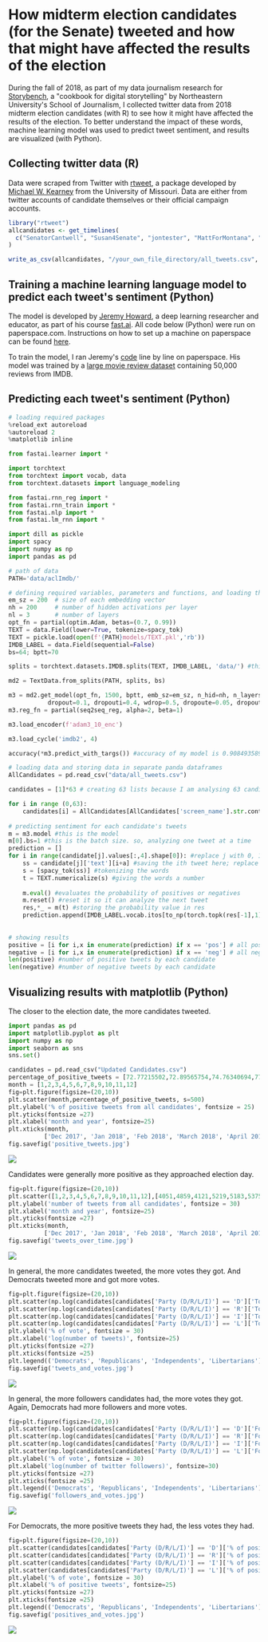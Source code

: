 # How midterm election candidates (for the Senate) tweeted and how that might have affected the results of the election

During the fall of 2018, as part of my data journalism research for [Storybench](http://www.storybench.org), a "cookbook for digital storytelling" by Northeastern University's School of Journalism, I collected twitter data from 2018 midterm election candidates (with R) to see how it might have affected the results of the election. To better understand the impact of these words, machine learning model was used to predict tweet sentiment, and results are visualized (with Python).

## Collecting twitter data (R)
Data were scraped from Twitter with [rtweet](https://rtweet.info), a package developed by [Michael W. Kearney](https://mikewk.com) from the University of Missouri. Data are either from twitter accounts of candidate themselves or their official campaign accounts.

```R
library("rtweet")
allcandidates <- get_timelines(
  c("SenatorCantwell", "Susan4Senate", "jontester", "MattForMontana", "SenFeinstein", "kdeleon", "RosenforNevada", "SenDeanHeller", "kyrstensinema", "RepMcSally", "MittRomney", "JennyWilsonUT", "SenJohnBarrasso", "MartinHeinrich", "MickRich4Senate", "GovGaryJohnson", "maziehirono", "rcurtis808", "tedcruz", "BetoORourke", "FLGovScott", "SenBillNelson", "RepKevinCramer", "SenatorHeitkamp", "SenatorFischer", "JaneRaybould", "amyklobuchar", "NewbergerJim", "TinaSmithMN", "KarinHousley", "tammybaldwin", "LeahVukmir", "stabenow", "JohnJamesMI", "HawleyMO", "clairecmc", "RogerWicker", "dbaria", "MarshaBlackburn", "PhilBredesen", "braun4indiana", "JoeforIndiana", "SenSherrodBrown", "JimRenacci", "SenBobCasey", "louforsenate", "timkaine", "CoreyStewartVA", "Sen_JoeManchin", "MorriseyWV", "SenatorCardin", "Campbell4MD", "SenatorCarper", "RobArlett", "SenatorMenendez", "BobHugin", "SenGillibrand", "CheleFarley", "ChrisMurphyCT", "MattCoreyCT", "elizabethforma", "RepGeoffDiehl", "SenWhitehouse", "flanders4senate", "SenAngusKing", "RingelsteinME", "SenSanders", "ZupanForSenate"), retryonratelimit = TRUE, n = 3000, include_rts = FALSE
)

write_as_csv(allcandidates, "/your_own_file_directory/all_tweets.csv", prepend_ids = TRUE, na = "", fileEncoding = "UTF-8") #saving data in a csv file
```


## Training a machine learning language model to predict each tweet's sentiment (Python)
The model is developed by [Jeremy Howard](https://twitter.com/jeremyphoward), a deep learning researcher and educator, as part of his course [fast.ai](https://github.com/fastai/fastai). All code below (Python) were run on paperspace.com. Instructions on how to set up a machine on paperspace can be found [here](https://github.com/reshamas/fastai_deeplearn_part1/blob/master/tools/paperspace.md).

To train the model, I ran Jeremy's [code](https://github.com/fastai/fastai/blob/master/courses/dl1/lesson4-imdb.ipynb) line by line on paperspace. His model was trained by a [large movie review dataset](http://ai.stanford.edu/~amaas/data/sentiment/) containing 50,000 reviews from IMDB. 

## Predicting each tweet's sentiment (Python)
```python
# loading required packages
%reload_ext autoreload
%autoreload 2
%matplotlib inline

from fastai.learner import *

import torchtext
from torchtext import vocab, data
from torchtext.datasets import language_modeling

from fastai.rnn_reg import *
from fastai.rnn_train import *
from fastai.nlp import *
from fastai.lm_rnn import *

import dill as pickle
import spacy
import numpy as np
import pandas as pd

# path of data
PATH='data/aclImdb/'

# defining required variables, parameters and functions, and loading the model
em_sz = 200  # size of each embedding vector
nh = 200     # number of hidden activations per layer
nl = 3       # number of layers
opt_fn = partial(optim.Adam, betas=(0.7, 0.99))
TEXT = data.Field(lower=True, tokenize=spacy_tok)
TEXT = pickle.load(open(f'{PATH}models/TEXT.pkl','rb'))
IMDB_LABEL = data.Field(sequential=False)
bs=64; bptt=70

splits = torchtext.datasets.IMDB.splits(TEXT, IMDB_LABEL, 'data/') #this splits all the words in the model into positive and negative

md2 = TextData.from_splits(PATH, splits, bs)

m3 = md2.get_model(opt_fn, 1500, bptt, emb_sz=em_sz, n_hid=nh, n_layers=nl, 
           dropout=0.1, dropouti=0.4, wdrop=0.5, dropoute=0.05, dropouth=0.3)
m3.reg_fn = partial(seq2seq_reg, alpha=2, beta=1)

m3.load_encoder(f'adam3_10_enc')

m3.load_cycle('imdb2', 4)

accuracy(*m3.predict_with_targs()) #accuracy of my model is 0.90849358974358974

# loading data and storing data in separate panda dataframes
AllCandidates = pd.read_csv("data/all_tweets.csv")

candidates = [1]*63 # creating 63 lists because I am analysing 63 candidates' tweets; 1 is just a randomly chosen number

for i in range (0,63):
    candidates[i] = AllCandidates[AllCandidates['screen_name'].str.contains(names[i])] # by doing this, data for each candidate are stored in separate dataframes. For example, candidates[0] stores all data for "SenatorCantwell"; candidates[1] for "Susan4Senate"; candidates[2] for "jontester"...
 
# predicting sentiment for each candidate's tweets
m = m3.model #this is the model
m[0].bs=1 #this is the batch size. so, analyzing one tweet at a time
prediction = []
for i in range(candidate[j].values[:,4].shape[0]): #replace j with 0, 1, 2, 3...63 for each candidate
    ss = candidate[j]['text'][i+a] #saving the ith tweet here; replace a with 0 (Cantwell's tweets start here), 3030 (Susan's tweets start here)... 
    s = [spacy_tok(ss)] #tokenizing the words
    t = TEXT.numericalize(s) #giving the words a number
    
    m.eval() #evaluates the probability of positives or negatives
    m.reset() #reset it so it can analyze the next tweet
    res,*_ = m(t) #storing the probability value in res
    prediction.append(IMDB_LABEL.vocab.itos[to_np(torch.topk(res[-1],1)[1])[0]])
    
    
# showing results
positive = [i for i,x in enumerate(prediction) if x == 'pos'] # all positive tweets here
negative = [i for i,x in enumerate(prediction) if x == 'neg'] # all negative tweets here
len(positive) #number of positive tweets by each candidate
len(negative) #number of negative tweets by each candidate
```

## Visualizing results with matplotlib (Python)
The closer to the election date, the more candidates tweeted.
```python
import pandas as pd
import matplotlib.pyplot as plt
import numpy as np
import seaborn as sns
sns.set()

candidates = pd.read_csv("Updated Candidates.csv")
percentage_of_positive_tweets = [72.77215502,72.89565754,74.76340694,77.25617934,77.09820567,78.4372093,75.56086797,75.48902875,77.11086923,75.85608332,77.11526349,81.2329108]
month = [1,2,3,4,5,6,7,8,9,10,11,12]
fig=plt.figure(figsize=(20,10))
plt.scatter(month,percentage_of_positive_tweets, s=500)
plt.ylabel('% of positive tweets from all candidates', fontsize = 25)
plt.yticks(fontsize =27)
plt.xlabel('month and year', fontsize=25)
plt.xticks(month,
          ['Dec 2017', 'Jan 2018', 'Feb 2018', 'March 2018', 'April 2018', 'May 2018', 'June 2018', 'July 2018', 'Aug 2018', 'Sept 2018', 'Oct 2018', 'Nov 2018'], fontsize = 16)
fig.savefig('positive_tweets.jpg')
```

![ ](https://github.com/FlorisWu/twitter-sentiment-analysis/blob/master/positive_tweets.jpg)

Candidates were generally more positive as they approached election day.

```python
fig=plt.figure(figsize=(20,10))
plt.scatter([1,2,3,4,5,6,7,8,9,10,11,12],[4051,4859,4121,5219,5183,5375,5438,5879,6431,6337,9526,4023], s=500)
plt.ylabel('number of tweets from all candidates', fontsize = 30)
plt.xlabel('month and year', fontsize=25)
plt.yticks(fontsize =27)
plt.xticks(month,
          ['Dec 2017', 'Jan 2018', 'Feb 2018', 'March 2018', 'April 2018', 'May 2018', 'June 2018', 'July 2018', 'Aug 2018', 'Sept 2018', 'Oct 2018', 'Nov 2018'], fontsize = 16)
fig.savefig('tweets_over_time.jpg')
```
![ ](https://github.com/FlorisWu/twitter-sentiment-analysis/blob/master/tweets_over_time.jpg)

In general, the more candidates tweeted, the more votes they got. And Democrats tweeted more and got more votes.
```python
fig=plt.figure(figsize=(20,10))
plt.scatter(np.log(candidates[candidates['Party (D/R/L/I)'] == 'D']['Total number of tweets']),candidates[candidates['Party (D/R/L/I)'] == 'D']['percentage of vote'], s=500, color='blue')
plt.scatter(np.log(candidates[candidates['Party (D/R/L/I)'] == 'R']['Total number of tweets']),candidates[candidates['Party (D/R/L/I)'] == 'R']['percentage of vote'], s=500, color='red')
plt.scatter(np.log(candidates[candidates['Party (D/R/L/I)'] == 'I']['Total number of tweets']),candidates[candidates['Party (D/R/L/I)'] == 'I']['percentage of vote'], s=500, color='purple')
plt.scatter(np.log(candidates[candidates['Party (D/R/L/I)'] == 'L']['Total number of tweets']),candidates[candidates['Party (D/R/L/I)'] == 'L']['percentage of vote'], s=500, color='yellow')
plt.ylabel('% of vote', fontsize = 30)
plt.xlabel('log(number of tweets)', fontsize=25)
plt.yticks(fontsize =27)
plt.xticks(fontsize =25)
plt.legend(('Democrats', 'Republicans', 'Independents', 'Libertarians'), loc='upper left', fontsize=21)
fig.savefig('tweets_and_votes.jpg')
```

![ ](https://github.com/FlorisWu/twitter-sentiment-analysis/blob/master/tweets_and_votes.jpg)

In general, the more followers candidates had, the more votes they got. Again, Democrats had more followers and more votes.
```python
fig=plt.figure(figsize=(20,10))
plt.scatter(np.log(candidates[candidates['Party (D/R/L/I)'] == 'D']['Follower count']),candidates[candidates['Party (D/R/L/I)'] == 'D']['percentage of vote'], s=500, color='blue')
plt.scatter(np.log(candidates[candidates['Party (D/R/L/I)'] == 'R']['Follower count']),candidates[candidates['Party (D/R/L/I)'] == 'R']['percentage of vote'], s=500, color='red')
plt.scatter(np.log(candidates[candidates['Party (D/R/L/I)'] == 'I']['Follower count']),candidates[candidates['Party (D/R/L/I)'] == 'I']['percentage of vote'], s=500, color='purple')
plt.scatter(np.log(candidates[candidates['Party (D/R/L/I)'] == 'L']['Follower count']),candidates[candidates['Party (D/R/L/I)'] == 'L']['percentage of vote'], s=500, color='yellow')
plt.ylabel('% of vote', fontsize = 30)
plt.xlabel('log(number of twitter followers)', fontsize=30)
plt.yticks(fontsize =27)
plt.xticks(fontsize =25)
plt.legend(('Democrats', 'Republicans', 'Independents', 'Libertarians'), loc='upper left', fontsize=30)
fig.savefig('followers_and_votes.jpg')
```
![ ](https://github.com/FlorisWu/twitter-sentiment-analysis/blob/master/followers_and_votes.jpg)

For Democrats, the more positive tweets they had, the less votes they had.

```python
fig=plt.figure(figsize=(20,10))
plt.scatter(candidates[candidates['Party (D/R/L/I)'] == 'D']['% of positives'],candidates[candidates['Party (D/R/L/I)'] == 'D']['percentage of vote'], s=500, color='blue')
plt.scatter(candidates[candidates['Party (D/R/L/I)'] == 'R']['% of positives'],candidates[candidates['Party (D/R/L/I)'] == 'R']['percentage of vote'], s=500, color='red')
plt.scatter(candidates[candidates['Party (D/R/L/I)'] == 'I']['% of positives'],candidates[candidates['Party (D/R/L/I)'] == 'I']['percentage of vote'], s=500, color='purple')
plt.scatter(candidates[candidates['Party (D/R/L/I)'] == 'L']['% of positives'],candidates[candidates['Party (D/R/L/I)'] == 'L']['percentage of vote'], s=500, color='yellow')
plt.ylabel('% of vote', fontsize = 30)
plt.xlabel('% of positive tweets', fontsize=25)
plt.yticks(fontsize =27)
plt.xticks(fontsize =25)
plt.legend(('Democrats', 'Republicans', 'Independents', 'Libertarians'), loc='lower right', fontsize=16)
fig.savefig('positives_and_votes.jpg')
```
![ ](https://github.com/FlorisWu/twitter-sentiment-analysis/blob/master/positives_and_votes.jpg)

